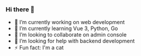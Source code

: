 ### Hi there 👋

- 🔭 I’m currently working on web development
- 🌱 I’m currently learning Vue 3, Python, Go
- 👯 I’m looking to collaborate on admin console
- 🤔 I’m looking for help with backend development
- ⚡ Fun fact: I'm a cat
